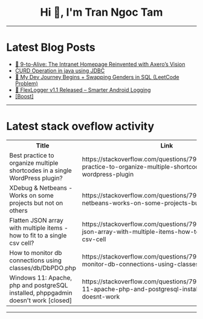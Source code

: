 <h1 align="center">Hi 👋, I'm Tran Ngoc Tam</h1>

---

# Latest Blog Posts 
<!-- BLOG-POST-LIST:START -->
- [🎯 9-to-Alive: The Intranet Homepage Reinvented with Axero’s Vision](https://dev.to/shreya111111/9-to-alive-the-intranet-homepage-reinvented-with-axeros-vision-43mj)
- [CURD Operation in java using JDBC](https://dev.to/neelakandan_ravi/curd-operation-in-java-using-jdbc-3ll5)
- [🚀 My Dev Journey Begins + Swapping Genders in SQL &lpar;LeetCode Problem&rpar;](https://dev.to/nithya_dharshini_a5a4075f/my-dev-journey-begins-swapping-genders-in-sql-leetcode-problem-3l5h)
- [🚀 FlexLogger v1.1 Released – Smarter Android Logging](https://dev.to/goodluck3301/flexlogger-v11-released-smarter-android-logging-5887)
- [[Boost]](https://dev.to/sayed_ali_alkamel/-4ch6)
<!-- BLOG-POST-LIST:END -->

---

# Latest stack oveflow activity
<table>
  <tr><th>Title</th><th>Link</th></tr>
  <!-- STACKOVERFLOW:START --><tr><td>Best practice to organize multiple shortcodes in a single WordPress plugin?</td><td>https://stackoverflow.com/questions/79708134/best-practice-to-organize-multiple-shortcodes-in-a-single-wordpress-plugin</td></tr><tr><td>XDebug &amp; Netbeans - Works on some projects but not on others</td><td>https://stackoverflow.com/questions/79707639/xdebug-netbeans-works-on-some-projects-but-not-on-others</td></tr><tr><td>Flatten JSON array with multiple items - how to fit to a single csv cell?</td><td>https://stackoverflow.com/questions/79707593/flatten-json-array-with-multiple-items-how-to-fit-to-a-single-csv-cell</td></tr><tr><td>How to monitor db connections using classes/db/DbPDO.php</td><td>https://stackoverflow.com/questions/79707505/how-to-monitor-db-connections-using-classes-db-dbpdo-php</td></tr><tr><td>Windows 11: Apache, php and postgreSQL installed, phppgadmin doesn&#39;t work [closed]</td><td>https://stackoverflow.com/questions/79707428/windows-11-apache-php-and-postgresql-installed-phppgadmin-doesnt-work</td></tr><!-- STACKOVERFLOW:END -->
</table>

---


